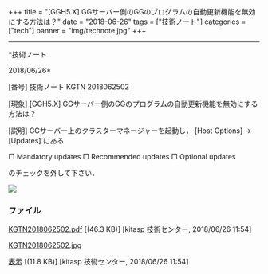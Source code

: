 ﻿+++
title = "[GGH5.X] GGサーバー側のGGのプログラムの自動更新機能を無効にする方法は？"
date = "2018-06-26"
tags = ["技術ノート"]
categories = ["tech"]
banner = "img/technote.jpg"
+++

-----------------------------------------------------------------------------------------------------------------------------

*技術ノート

2018/06/26*


[番号]
技術ノート KGTN 2018062502

[現象]
[GGH5.X]
GGサーバー側のGGのプログラムの自動更新機能を無効にする方法は？

[説明]
GGサーバー上のクラスターマネージャーを起動し， [Host Options] →
[Updates] にある

□ Mandatory updates
□ Recommended updates
□ Optional updates

のチェックを外して下さい．

![](http://techreport.kitasp.net/attachments/download/4088/KGTN2018062502.jpg)


### ファイル

 
 


[KGTN2018062502.pdf](http://techreport.kitasp.net/attachments/download/4087/KGTN2018062502.pdf)
 [(46.3 KB)] [kitasp 技術センター, 2018/06/26
11:54]

[KGTN2018062502.jpg](http://techreport.kitasp.net/attachments/download/4088/KGTN2018062502.jpg)

[表示](http://techreport.kitasp.net/attachments/4088/KGTN2018062502.jpg "表示")
 [(11.8 KB)] [kitasp 技術センター, 2018/06/26
11:54]


 


 

